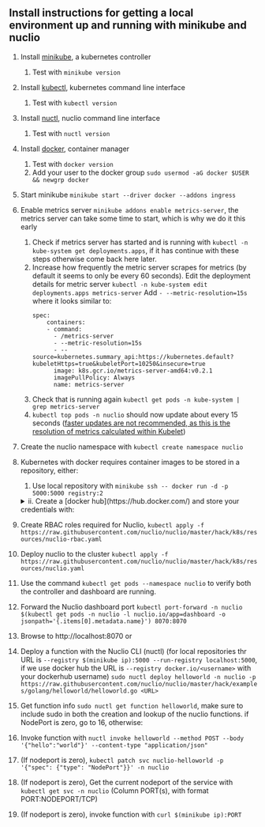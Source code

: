 ## Install instructions for getting a local environment up and running with minikube and nuclio
1. Install [minikube](https://minikube.sigs.k8s.io/docs/start/), a kubernetes controller
    1. Test with `minikube version`
2. Install [kubectl](https://kubernetes.io/docs/tasks/tools/install-kubectl/), kubernetes command line interface
    1. Test with `kubectl version`
3. Install [nuctl](https://nuclio.io/docs/latest/reference/nuctl/nuctl/), nuclio command line interface
    1. Test with `nuctl version`
4. Install [docker](https://docs.docker.com/engine/install/), container manager
    1. Test with `docker version`
    2. Add your user to the docker group `sudo usermod -aG docker $USER && newgrp docker`
5. Start minikube `minikube start --driver docker --addons ingress`
6. Enable metrics server `minikube addons enable metrics-server`, the metrics server can take some time to start, which is why we do it this early
    1. Check if metrics server has started and is running with `kubectl -n kube-system get deployments.apps`, if it has continue with these steps otherwise come back here later.
    2. Increase how frequently the metric server scrapes for metrics (by default it seems to only be every 60 seconds).
        Edit the deployment details for metric server `kubectl -n kube-system edit deployments.apps metrics-server`
        Add `- --metric-resolution=15s` where it looks similar to:
        ```
        spec:
            containers:
            - command:
              - /metrics-server
              - --metric-resolution=15s
              - --source=kubernetes.summary_api:https://kubernetes.default?kubeletHttps=true&kubeletPort=10250&insecure=true
              image: k8s.gcr.io/metrics-server-amd64:v0.2.1
              imagePullPolicy: Always
              name: metrics-server
        ```
    3. Check that is running again `kubectl get pods -n kube-system | grep metrics-server`
    4. `kubectl top pods -n nuclio` should now update about every 15 seconds ([faster updates are not recommended, as this is the resolution of metrics calculated within Kubelet](https://github.com/kubernetes-sigs/metrics-server/blob/master/FAQ.md))
7. Create the nuclio namespace with `kubectl create namespace nuclio`
8. Kubernetes with docker requires container images to be stored in a repository, either:
    1. Use local repository with `minikube ssh -- docker run -d -p 5000:5000 registry:2`
    <details>
    <summary>ii. Create a [docker hub](https://hub.docker.com/) and store your credentials with:</summary>
      
  
        read -s mypassword
        enter your password
        kubectl create secret docker-registry registry-credentials --namespace nuclio \
            --docker-username <username> \
            --docker-password $mypassword \
            --docker-server hub.docker.com \
            --docker-email ignored@nuclio.io
        unset mypassword
        
      
    </details>
9. Create RBAC roles required for Nuclio, `kubectl apply -f https://raw.githubusercontent.com/nuclio/nuclio/master/hack/k8s/resources/nuclio-rbac.yaml`
10. Deploy nuclio to the cluster `kubectl apply -f https://raw.githubusercontent.com/nuclio/nuclio/master/hack/k8s/resources/nuclio.yaml`
11. Use the command `kubectl get pods --namespace nuclio` to verify both the controller and dashboard are running.
12. Forward the Nuclio dashboard port `kubectl port-forward -n nuclio $(kubectl get pods -n nuclio -l nuclio.io/app=dashboard -o jsonpath='{.items[0].metadata.name}') 8070:8070`
13. Browse to http://localhost:8070 or
14. Deploy a function with the Nuclio CLI (nuctl) (for local repositories thr URL is `--registry $(minikube ip):5000 --run-registry localhost:5000`, if we use docker hub the URL is `--registry docker.io/<username>` with your dockerhub username) `sudo nuctl deploy helloworld -n nuclio -p https://raw.githubusercontent.com/nuclio/nuclio/master/hack/examples/golang/helloworld/helloworld.go <URL>`
15. Get function info `sudo nuctl get function helloworld`, make sure to include sudo in both the creation and lookup of the nuclio functions. if NodePort is zero, go to 16, otherwise:
16. Invoke function with `nuctl invoke helloworld --method POST --body '{"hello":"world"}' --content-type "application/json"`
17. (If nodeport is zero), `kubectl patch svc nuclio-helloworld -p '{"spec": {"type": "NodePort"}}' -n nuclio`
18. (If nodeport is zero), Get the current nodeport of the service with `kubectl get svc -n nuclio` (Column PORT(s), with format PORT:NODEPORT/TCP)
19. (If nodeport is zero), invoke function with `curl $(minikube ip):PORT`
